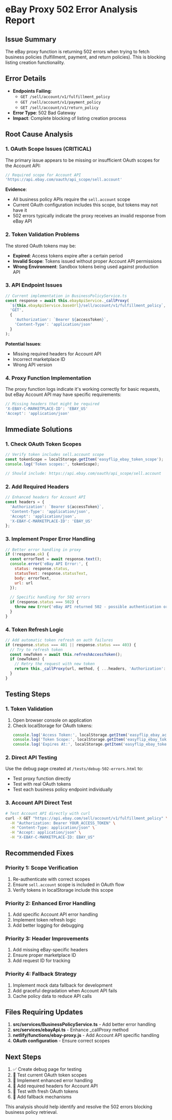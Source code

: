 # eBay Proxy 502 Error Analysis Report

## Issue Summary
The eBay proxy function is returning 502 errors when trying to fetch business policies (fulfillment, payment, and return policies). This is blocking listing creation functionality.

## Error Details
- **Endpoints Failing**: 
  - `GET /sell/account/v1/fulfillment_policy`
  - `GET /sell/account/v1/payment_policy`
  - `GET /sell/account/v1/return_policy`
- **Error Type**: 502 Bad Gateway
- **Impact**: Complete blocking of listing creation process

## Root Cause Analysis

### 1. OAuth Scope Issues (CRITICAL)
The primary issue appears to be missing or insufficient OAuth scopes for the Account API:

```javascript
// Required scope for Account API
'https://api.ebay.com/oauth/api_scope/sell.account'
```

**Evidence**:
- All business policy APIs require the `sell.account` scope
- Current OAuth configuration includes this scope, but tokens may not have it
- 502 errors typically indicate the proxy receives an invalid response from eBay API

### 2. Token Validation Problems
The stored OAuth tokens may be:
- **Expired**: Access tokens expire after a certain period
- **Invalid Scope**: Tokens issued without proper Account API permissions
- **Wrong Environment**: Sandbox tokens being used against production API

### 3. API Endpoint Issues
```javascript
// Current implementation in BusinessPolicyService.ts
const response = await this.ebayApiService._callProxy(
  `${this.ebayApiService.baseUrl}/sell/account/v1/fulfillment_policy`,
  'GET',
  {
    'Authorization': `Bearer ${accessToken}`,
    'Content-Type': 'application/json'
  }
);
```

**Potential Issues**:
- Missing required headers for Account API
- Incorrect marketplace ID
- Wrong API version

### 4. Proxy Function Implementation
The proxy function logs indicate it's working correctly for basic requests, but eBay Account API may have specific requirements:

```javascript
// Missing headers that might be required
'X-EBAY-C-MARKETPLACE-ID': 'EBAY_US'
'Accept': 'application/json'
```

## Immediate Solutions

### 1. Check OAuth Token Scopes
```javascript
// Verify token includes sell.account scope
const tokenScope = localStorage.getItem('easyflip_ebay_token_scope');
console.log('Token scopes:', tokenScope);

// Should include: https://api.ebay.com/oauth/api_scope/sell.account
```

### 2. Add Required Headers
```javascript
// Enhanced headers for Account API
const headers = {
  'Authorization': `Bearer ${accessToken}`,
  'Content-Type': 'application/json',
  'Accept': 'application/json',
  'X-EBAY-C-MARKETPLACE-ID': 'EBAY_US'
};
```

### 3. Implement Proper Error Handling
```javascript
// Better error handling in proxy
if (!response.ok) {
  const errorText = await response.text();
  console.error('eBay API Error:', {
    status: response.status,
    statusText: response.statusText,
    body: errorText,
    url: url
  });
  
  // Specific handling for 502 errors
  if (response.status === 502) {
    throw new Error('eBay API returned 502 - possible authentication or scope issue');
  }
}
```

### 4. Token Refresh Logic
```javascript
// Add automatic token refresh on auth failures
if (response.status === 401 || response.status === 403) {
  // Try to refresh token
  const newToken = await this.refreshAccessToken();
  if (newToken) {
    // Retry the request with new token
    return this._callProxy(url, method, { ...headers, 'Authorization': `Bearer ${newToken}` }, body, params);
  }
}
```

## Testing Steps

### 1. Token Validation
1. Open browser console on application
2. Check localStorage for OAuth tokens:
   ```javascript
   console.log('Access Token:', localStorage.getItem('easyflip_ebay_access_token'));
   console.log('Token Scope:', localStorage.getItem('easyflip_ebay_token_scope'));
   console.log('Expires At:', localStorage.getItem('easyflip_ebay_token_expires_at'));
   ```

### 2. Direct API Testing
Use the debug page created at `/tests/debug-502-errors.html` to:
- Test proxy function directly
- Test with real OAuth tokens
- Test each business policy endpoint individually

### 3. Account API Direct Test
```bash
# Test Account API directly with curl
curl -X GET "https://api.ebay.com/sell/account/v1/fulfillment_policy" \
  -H "Authorization: Bearer YOUR_ACCESS_TOKEN" \
  -H "Content-Type: application/json" \
  -H "Accept: application/json" \
  -H "X-EBAY-C-MARKETPLACE-ID: EBAY_US"
```

## Recommended Fixes

### Priority 1: Scope Verification
1. Re-authenticate with correct scopes
2. Ensure `sell.account` scope is included in OAuth flow
3. Verify tokens in localStorage include this scope

### Priority 2: Enhanced Error Handling
1. Add specific Account API error handling
2. Implement token refresh logic
3. Add better logging for debugging

### Priority 3: Header Improvements
1. Add missing eBay-specific headers
2. Ensure proper marketplace ID
3. Add request ID for tracking

### Priority 4: Fallback Strategy
1. Implement mock data fallback for development
2. Add graceful degradation when Account API fails
3. Cache policy data to reduce API calls

## Files Requiring Updates

1. **src/services/BusinessPolicyService.ts** - Add better error handling
2. **src/services/ebayApi.ts** - Enhance _callProxy method
3. **netlify/functions/ebay-proxy.js** - Add Account API specific handling
4. **OAuth configuration** - Ensure correct scopes

## Next Steps

1. ✅ Create debug page for testing
2. 🔄 Test current OAuth token scopes
3. 🔄 Implement enhanced error handling
4. 🔄 Add required headers for Account API
5. 🔄 Test with fresh OAuth tokens
6. 🔄 Add fallback mechanisms

This analysis should help identify and resolve the 502 errors blocking business policy retrieval.